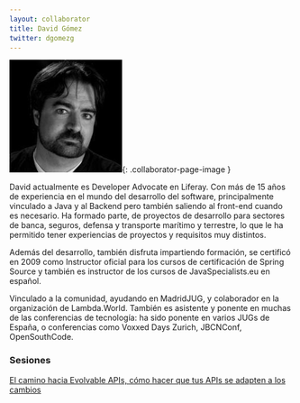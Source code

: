 ```yaml
---
layout: collaborator
title: David Gómez
twitter: dgomezg
---
```

![David Gómez](/img/colaboradores/david-gomez.jpg){: .collaborator-page-image }

David actualmente es Developer Advocate en Liferay. Con más de 15 años de experiencia en el mundo del desarrollo del software, principalmente vinculado a Java y al Backend pero también saliendo al front-end cuando es necesario. Ha formado parte, de proyectos de desarrollo para sectores de banca, seguros, defensa y transporte marítimo y terrestre, lo que le ha permitido tener experiencias de proyectos y requisitos muy distintos.

Además del desarrollo, también disfruta impartiendo formación, se certificó en 2009 como Instructor oficial para los cursos de certificación de Spring Source y también es instructor de los cursos de JavaSpecialists.eu en español. 

Vinculado a la comunidad, ayudando en MadridJUG, y colaborador en la organización de Lambda.World. También es asistente y ponente en muchas de las conferencias de tecnología: ha sido ponente en varios JUGs de España, o conferencias como Voxxed Days Zurich, JBCNConf, OpenSouthCode.

### Sesiones

[El camino hacia Evolvable APIs, cómo hacer que tus APIs se adapten a los cambios](/proxima-sesion)
